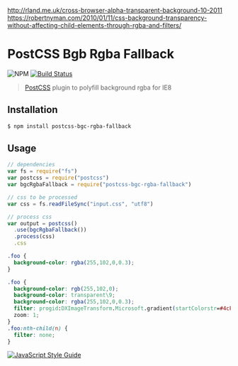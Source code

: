 http://rland.me.uk/cross-browser-alpha-transparent-background-10-2011
https://robertnyman.com/2010/01/11/css-background-transparency-without-affecting-child-elements-through-rgba-and-filters/

# PostCSS Bgb Rgba Fallback 
![NPM](https://img.shields.io/npm/v/postcss-bgc-rgba-fallback.svg)
[![Build Status](https://travis-ci.org/vagusX/postcss-bgc-rgba-fallback.svg)](https://travis-ci.org/vagusX/postcss-bgc-rgba-fallback)

> [PostCSS](https://github.com/postcss/postcss) plugin to polyfill background rgba for IE8

## Installation

```bash
$ npm install postcss-bgc-rgba-fallback
```

## Usage

```js
// dependencies
var fs = require("fs")
var postcss = require("postcss")
var bgcRgbaFallback = require("postcss-bgc-rgba-fallback")

// css to be processed
var css = fs.readFileSync("input.css", "utf8")

// process css
var output = postcss()
  .use(bgcRgbaFallback())
  .process(css)
  .css
```

```css
.foo {
  background-color: rgba(255,102,0,0.3);
}
```

```css
.foo {
  background-color: rgb(255,102,0);
  background-color: transparent\9;
  background-color: rgba(255,102,0,0.3);
  filter: progid:DXImageTransform.Microsoft.gradient(startColorstr=#4cFF6600, endColorstr=#4cFF6600);
  zoom: 1;
}
.foo:nth-child(n) {
  filter: none;
}
```

[![JavaScript Style Guide](https://cdn.rawgit.com/feross/standard/master/badge.svg)](https://github.com/feross/standard)
